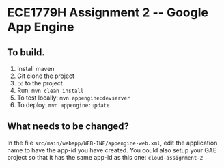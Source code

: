 ECE1779H Assignment 2 -- Google App Engine
=============================

## To build.

1. Install maven
2. Git clone the project
3. `cd` to the project
4. Run: `mvn clean install`
5. To test locally: `mvn appengine:devserver`
6. To deploy: `mvn appengine:update`

## What needs to be changed?

In the file `src/main/webapp/WEB-INF/appengine-web.xml`, edit the application
name to have the app-id you have created. You could also setup your GAE project
so that it has the same app-id as this one: `cloud-assignment-2`
